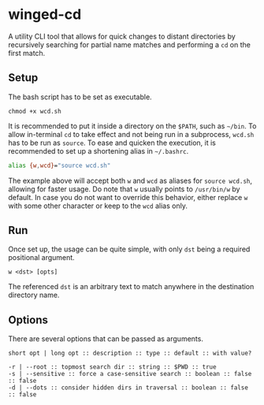 # winged-cd

A utility CLI tool that allows for quick changes to distant directories by recursively searching for partial name
matches and performing a `cd` on the first match.

## Setup

The bash script has to be set as executable.

```console
chmod +x wcd.sh
```

It is recommended to put it inside a directory on the `$PATH`, such as `~/bin`. To allow in-terminal `cd` to take effect
and not being run in a subprocess, `wcd.sh` has to be run as `source`. To ease and quicken the execution, it is
recommended to set up a shortening alias in `~/.bashrc`.

```bash
alias {w,wcd}="source wcd.sh"
```

The example above will accept both `w` and `wcd` as aliases for `source wcd.sh`, allowing for faster usage. Do note
that `w` usually points to `/usr/bin/w` by default. In case you do not want to override this behavior, either
replace `w` with some other character or keep to the `wcd` alias only.

## Run

Once set up, the usage can be quite simple, with only `dst` being a required positional argument.

```console
w <dst> [opts]
```

The referenced `dst` is an arbitrary text to match anywhere in the destination directory name.

## Options

There are several options that can be passed as arguments.

```
short opt | long opt :: description :: type :: default :: with value?

-r | --root :: topmost search dir :: string :: $PWD :: true
-s | --sensitive :: force a case-sensitive search :: boolean :: false :: false
-d | --dots :: consider hidden dirs in traversal :: boolean :: false :: false
```
